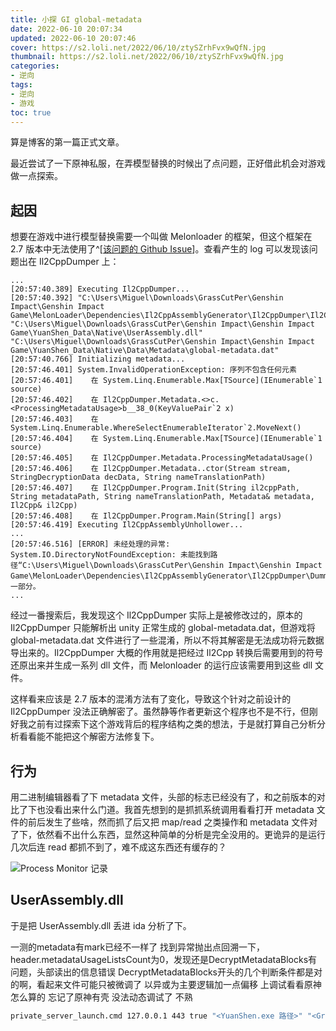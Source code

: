 ```yaml
---
title: 小探 GI global-metadata
date: 2022-06-10 20:07:34
updated: 2022-06-10 20:07:46
cover: https://s2.loli.net/2022/06/10/ztySZrhFvx9wQfN.jpg
thumbnail: https://s2.loli.net/2022/06/10/ztySZrhFvx9wQfN.jpg
categories:
- 逆向
tags:
- 逆向
- 游戏
toc: true
---
```


算是博客的第一篇正式文章。

最近尝试了一下原神私服，在弄模型替换的时候出了点问题，正好借此机会对游戏做一点探索。

<!-- more -->

## 起因

想要在游戏中进行模型替换需要一个叫做 Melonloader 的框架，但这个框架在 2.7 版本中无法使用了^[[该问题的 Github Issue](https://github.com/lassedds/Melonloader-AnimeGaming/issues/3)]。查看产生的 log 可以发现该问题出在 Il2CppDumper 上：

```
...
[20:57:40.389] Executing Il2CppDumper...
[20:57:40.392] "C:\Users\Miguel\Downloads\GrassCutPer\Genshin Impact\Genshin Impact Game\MelonLoader\Dependencies\Il2CppAssemblyGenerator\Il2CppDumper\Il2CppDumper.exe" "C:\Users\Miguel\Downloads\GrassCutPer\Genshin Impact\Genshin Impact Game\YuanShen_Data\Native\UserAssembly.dll" "C:\Users\Miguel\Downloads\GrassCutPer\Genshin Impact\Genshin Impact Game\YuanShen_Data\Native\Data\Metadata\global-metadata.dat"
[20:57:40.766] Initializing metadata...
[20:57:46.401] System.InvalidOperationException: 序列不包含任何元素
[20:57:46.401]    在 System.Linq.Enumerable.Max[TSource](IEnumerable`1 source)
[20:57:46.402]    在 Il2CppDumper.Metadata.<>c.<ProcessingMetadataUsage>b__38_0(KeyValuePair`2 x)
[20:57:46.403]    在 System.Linq.Enumerable.WhereSelectEnumerableIterator`2.MoveNext()
[20:57:46.404]    在 System.Linq.Enumerable.Max[TSource](IEnumerable`1 source)
[20:57:46.405]    在 Il2CppDumper.Metadata.ProcessingMetadataUsage()
[20:57:46.406]    在 Il2CppDumper.Metadata..ctor(Stream stream, StringDecryptionData decData, String nameTranslationPath)
[20:57:46.407]    在 Il2CppDumper.Program.Init(String il2cppPath, String metadataPath, String nameTranslationPath, Metadata& metadata, Il2Cpp& il2Cpp)
[20:57:46.408]    在 Il2CppDumper.Program.Main(String[] args)
[20:57:46.419] Executing Il2CppAssemblyUnhollower...
...
[20:57:46.516] [ERROR] 未经处理的异常:  System.IO.DirectoryNotFoundException: 未能找到路径“C:\Users\Miguel\Downloads\GrassCutPer\Genshin Impact\Genshin Impact Game\MelonLoader\Dependencies\Il2CppAssemblyGenerator\Il2CppDumper\DummyDll”的一部分。
...
```

经过一番搜索后，我发现这个 Il2CppDumper 实际上是被修改过的，原本的 Il2CppDumper 只能解析出 unity 正常生成的 global-metadata.dat，但游戏将 global-metadata.dat 文件进行了一些混淆，所以不将其解密是无法成功将元数据导出来的。Il2CppDumper 大概的作用就是把经过 Il2Cpp 转换后需要用到的符号还原出来并生成一系列 dll 文件，而 Melonloader 的运行应该需要用到这些 dll 文件。

这样看来应该是 2.7 版本的混淆方法有了变化，导致这个针对之前设计的 Il2CppDumper 没法正确解密了。虽然静等作者更新这个程序也不是不行，但刚好我之前有过探索下这个游戏背后的程序结构之类的想法，于是就打算自己分析分析看看能不能把这个解密方法修复下。

## 行为

用二进制编辑器看了下 metadata 文件，头部的标志已经没有了，和之前版本的对比了下也没看出来什么门道。我首先想到的是抓抓系统调用看看打开 metadata 文件的前后发生了些啥，然而抓了后又把 map/read 之类操作和 metadata 文件对了下，依然看不出什么东西，显然这种简单的分析是完全没用的。更诡异的是运行几次后连 read 都抓不到了，难不成这东西还有缓存的？

![Process Monitor 记录](https://s2.loli.net/2022/06/10/VgBNwJjQX9mWU82.png)

## UserAssembly.dll

于是把 UserAssembly.dll 丢进 ida 分析了下。

一测的metadata有mark已经不一样了
找到异常抛出点回溯一下，header.metadataUsageListsCount为0，发现还是DecryptMetadataBlocks有问题，头部读出的信息错误
DecryptMetadataBlocks开头的几个判断条件都是对的啊，看起来文件可能只被微调了
以异或为主要逻辑加一点偏移
上调试看看原神怎么算的 忘记了原神有壳 没法动态调试了 不熟

```bash
private_server_launch.cmd 127.0.0.1 443 true "<YuanShen.exe 路径>" "<GrassClipper 路径>" false true
```
